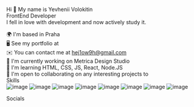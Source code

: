 Hi 👋 My name is Yevhenii Volokitin <br>
FrontEnd Developer <br>
I fell in love with development and now actively study it. <br>

🌍  I'm based in Praha <br>
🖥️  See my portfolio at <br>
✉️  You can contact me at hej1ow9h@gmail.com <br>
🚀  I'm currently working on Metrica Design Studio <br>
🧠  I'm learning HTML, CSS, JS, React, Node.JS <br>
🤝  I'm open to collaborating on any interesting projects to <br>
Skills <br>
![image](https://user-images.githubusercontent.com/125928155/235299261-1304a67c-4583-4645-a01d-5daa13a16d2f.png) ![image](https://user-images.githubusercontent.com/125928155/235299284-9f3738aa-e086-4c24-a6bd-dc1f1ba60558.png) ![image](https://user-images.githubusercontent.com/125928155/235299286-330034c2-2a51-45bc-a5cb-e969be5a417c.png) ![image](https://user-images.githubusercontent.com/125928155/235299291-85791e56-0d4b-49b9-b10b-e1582da70584.png) ![image](https://user-images.githubusercontent.com/125928155/235299298-25144232-7148-45aa-8f5a-5d5f83e503d0.png) ![image](https://user-images.githubusercontent.com/125928155/235299302-e3a6fb6a-a01f-49e3-82f7-c5788229e6c4.png) ![image](https://user-images.githubusercontent.com/125928155/235299306-8d6b744a-9370-4d38-8e8e-d28b67130325.png) ![image](https://user-images.githubusercontent.com/125928155/235299314-7fe0b31f-abec-4536-8d5f-57a61aa0715a.png) <br>
 
Socials <br>
   
